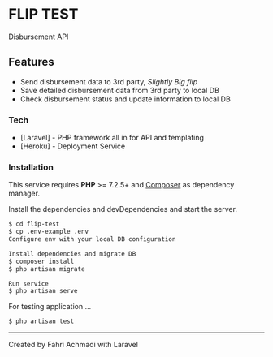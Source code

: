 # FLIP TEST
Disbursement API


##  Features

  - Send disbursement data to 3rd party, _Slightly Big flip_
  - Save detailed disbursement data from 3rd party to local DB
  - Check disbursement status and update information to local DB


### Tech

* [Laravel] - PHP framework all in for API and templating
* [Heroku] - Deployment Service


### Installation

This service requires __PHP__  >= 7.2.5+ and [Composer](https://getcomposer.org/) as dependency manager.

Install the dependencies and devDependencies and start the server.

```sh
$ cd flip-test
$ cp .env-example .env
Configure env with your local DB configuration

Install dependencies and migrate DB
$ composer install
$ php artisan migrate

Run service
$ php artisan serve
```

For testing application ...

```sh
$ php artisan test
```


----

Created by Fahri Achmadi with Laravel
